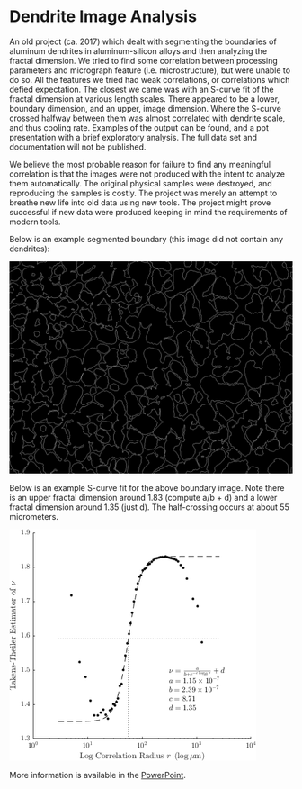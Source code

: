 # Dendrite Image Analysis
An old project (ca. 2017) which dealt with segmenting the boundaries of aluminum dendrites in aluminum-silicon alloys and then analyzing the fractal dimension. We tried to find some correlation between processing parameters and micrograph feature (i.e. microstructure), but were unable to do so. All the features we tried had weak correlations, or correlations which defied expectation. The closest we came was with an S-curve fit of the fractal dimension at various length scales. There appeared to be a lower, boundary dimension, and an upper, image dimension. Where the S-curve crossed halfway between them was almost correlated with dendrite scale, and thus cooling rate. Examples of the output can be found, and a ppt presentation with a brief exploratory analysis. The full data set and documentation will not be published.

We believe the most probable reason for failure to find any meaningful correlation is that the images were not produced with the intent to analyze them automatically. The original physical samples were destroyed, and reproducing the samples is costly. The project was merely an attempt to breathe new life into old data using new tools. The project might prove successful if new data were produced keeping in mind the requirements of modern tools.

Below is an example segmented boundary (this image did not contain any dendrites):

![Example S-curve fit.](https://raw.githubusercontent.com/wwarriner/dendrite_analysis/master/example/Al5Si%203Kmm%200.03mmms%200mT%20No1%20%201%20mod_OUT.bmp)

Below is an example S-curve fit for the above boundary image. Note there is an upper fractal dimension around 1.83 (compute a/b + d) and a lower fractal dimension around 1.35 (just d). The half-crossing occurs at about 55 micrometers.

![Example S-curve fit.](https://github.com/wwarriner/dendrite_analysis/blob/master/fit_plot/fit_plot.png)

More information is available in the [PowerPoint](https://github.com/wwarriner/dendrite_analysis/blob/master/Overview.pptx).
